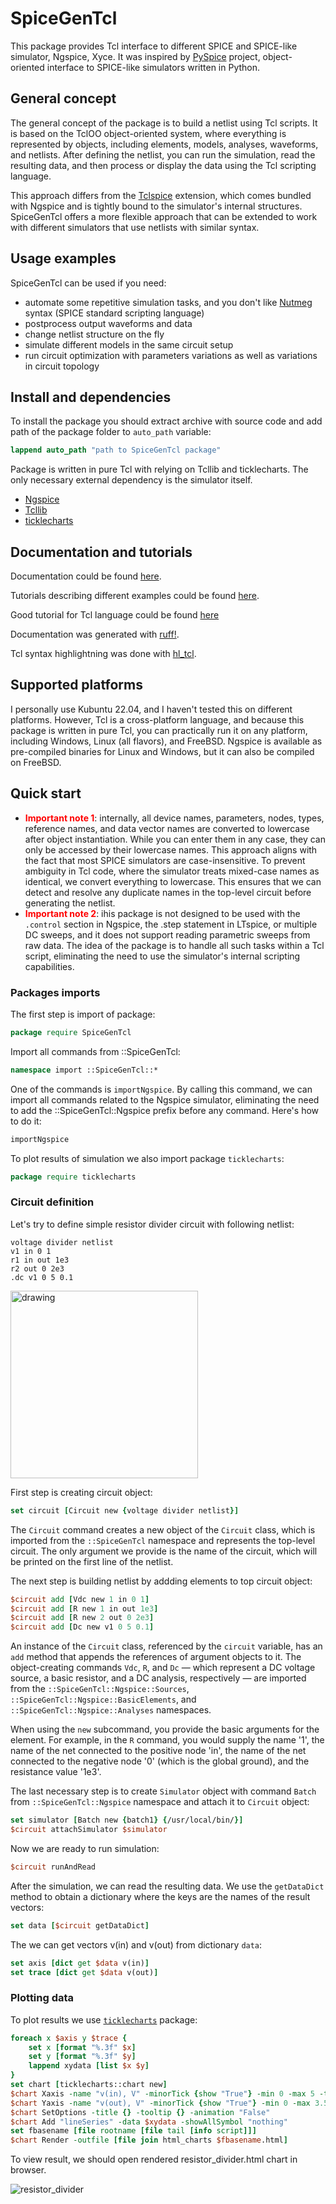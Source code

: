 # SpiceGenTcl

This package provides Tcl interface to different SPICE and SPICE-like simulator, Ngspice, Xyce.
It was inspired by [PySpice](https://github.com/PySpice-org/PySpice) project, object-oriented interface to SPICE-like simulators written in Python.

## General concept
The general concept of the package is to build a netlist using Tcl scripts. It is based on the TclOO object-oriented system, 
where everything is represented by objects, including elements, models, analyses, waveforms, and netlists. After defining the 
netlist, you can run the simulation, read the resulting data, and then process or display the data using the Tcl scripting language.

This approach differs from the [Tclspice](https://ngspice.sourceforge.io/tclspice.html) extension, which comes bundled with 
Ngspice and is tightly bound to the simulator's internal structures. SpiceGenTcl offers a more flexible approach that can be 
extended to work with different simulators that use netlists with similar syntax.

## Usage examples
SpiceGenTcl can be used if you need:
- automate some repetitive simulation tasks, and you don't like [Nutmeg](https://ngspice.sourceforge.io/ngspice-control-language-tutorial.html) syntax (SPICE standard scripting language)
- postprocess output waveforms and data
- change netlist structure on the fly
- simulate different models in the same circuit setup
- run circuit optimization with parameters variations as well as variations in circuit topology

## Install and dependencies
To install the package you should extract archive with source code and add path of the package folder to `auto_path`
variable:
```tcl
lappend auto_path "path to SpiceGenTcl package"
```
Package is written in pure Tcl with relying on Tcllib and ticklecharts. The only necessary external dependency is 
the simulator itself.

- [Ngspice](https://ngspice.sourceforge.io/download.html)
- [Tcllib](https://www.tcl.tk/software/tcllib/)
- [ticklecharts](https://github.com/nico-robert/ticklecharts)

## Documentation and tutorials

Documentation could be found [here](https://georgtree.github.io/SpiceGenTcl/). 

Tutorials describing different examples could be found [here](https://georgtree.github.io/SpiceGenTcl/index-Tutorials.html).

Good tutorial for Tcl language could be found [here](http://tcl.tk/man/tcltutorial/html/tcltutorial.html)

Documentation was generated with [ruff!](https://ruff.magicsplat.com/).

Tcl syntax highlightning was done with [hl_tcl](https://github.com/aplsimple/hl_tcl).

## Supported platforms

I personally use Kubuntu 22.04, and I haven't tested this on different platforms. 
However, Tcl is a cross-platform language, and because this package is written in pure Tcl, 
you can practically run it on any platform, including Windows, Linux (all flavors), and FreeBSD. 
Ngspice is available as pre-compiled binaries for Linux and Windows, but it can also be compiled on FreeBSD.

## Quick start

- <font color="red"> **Important note 1**</font>: internally, all device names, parameters, nodes, types, 
reference names, and data vector names are converted to lowercase after object instantiation. 
While you can enter them in any case, they can only be accessed by their lowercase names. 
This approach aligns with the fact that most SPICE simulators are case-insensitive. 
To prevent ambiguity in Tcl code, where the simulator treats mixed-case names as identical, we convert everything to lowercase. 
This ensures that we can detect and resolve any duplicate names in the top-level circuit before generating the netlist.
- <font color="red"> **Important note 2**</font>: ihis package is not designed to be used with the `.control` section 
in Ngspice, the .step statement in LTspice, or multiple DC sweeps, and it does not support reading parametric 
sweeps from raw data. The idea of the package is to handle all such tasks within a Tcl script, 
eliminating the need to use the simulator's internal scripting capabilities.

### Packages imports

The first step is import of package:
```tcl
package require SpiceGenTcl
```
Import all commands from ::SpiceGenTcl:
```tcl
namespace import ::SpiceGenTcl::*
```
One of the commands is `importNgspice`. By calling this command, we can import all commands related to the 
Ngspice simulator, eliminating the need to add the ::SpiceGenTcl::Ngspice prefix before any command. 
Here's how to do it:
```tcl
importNgspice
```
To plot results of simulation we also import package `ticklecharts`:
```tcl
package require ticklecharts
```

### Circuit definition

Let's try to define simple resistor divider circuit with following netlist:
```
voltage divider netlist
v1 in 0 1
r1 in out 1e3
r2 out 0 2e3
.dc v1 0 5 0.1
```
<img src="assets/img/resistor_divider_cir.png" alt="drawing" width="300"/>


First step is creating circuit object:
```tcl
set circuit [Circuit new {voltage divider netlist}]
```
The `Circuit` command creates a new object of the `Circuit` class, which is imported from the 
`::SpiceGenTcl` namespace and represents the top-level circuit. 
The only argument we provide is the name of the circuit, which will be printed on the first line of the netlist.

The next step is building netlist by addding elements to top circuit object:
```tcl
$circuit add [Vdc new 1 in 0 1]
$circuit add [R new 1 in out 1e3]
$circuit add [R new 2 out 0 2e3]
$circuit add [Dc new v1 0 5 0.1]
```
An instance of the `Circuit` class, referenced by the `circuit` variable, has an `add` method that appends the references of 
argument objects to it. The object-creating commands `Vdc`, `R`, and `Dc` — which represent a DC voltage source, a basic resistor, 
and a DC analysis, respectively — are imported from the `::SpiceGenTcl::Ngspice::Sources`, `::SpiceGenTcl::Ngspice::BasicElements`, 
and `::SpiceGenTcl::Ngspice::Analyses` namespaces.

When using the `new` subcommand, you provide the basic arguments for the element. For example, in the `R` command, you would supply the name '1', 
the name of the net connected to the positive node 'in', the name of the net connected to the negative node '0' (which is the global ground), 
and the resistance value '1e3'.

The last necessary step is to create `Simulator` object with command `Batch` from `::SpiceGenTcl::Ngspice` namespace and attach it to `Circuit` object:
```tcl
set simulator [Batch new {batch1} {/usr/local/bin/}]
$circuit attachSimulator $simulator
```
Now we are ready to run simulation:
```tcl
$circuit runAndRead
```
After the simulation, we can read the resulting data. We use the `getDataDict` method to obtain a dictionary 
where the keys are the names of the result vectors:
```tcl
set data [$circuit getDataDict]
```
The we can get vectors v(in) and v(out) from dictionary `data`:
```tcl
set axis [dict get $data v(in)]
set trace [dict get $data v(out)]
```

### Plotting data

To plot results we use [`ticklecharts`](https://github.com/nico-robert/ticklecharts) package:
```tcl
foreach x $axis y $trace {
    set x [format "%.3f" $x]
    set y [format "%.3f" $y]
    lappend xydata [list $x $y]
}
set chart [ticklecharts::chart new]
$chart Xaxis -name "v(in), V" -minorTick {show "True"} -min 0 -max 5 -type "value"
$chart Yaxis -name "v(out), V" -minorTick {show "True"} -min 0 -max 3.5 -type "value"
$chart SetOptions -title {} -tooltip {} -animation "False" 
$chart Add "lineSeries" -data $xydata -showAllSymbol "nothing"
set fbasename [file rootname [file tail [info script]]]
$chart Render -outfile [file join html_charts $fbasename.html]
```
To view result, we should open rendered resistor_divider.html chart in browser.

![resistor_divider](assets/img/resistor_divider.png)

